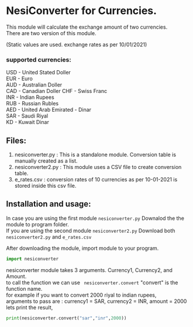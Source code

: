 # NesiConverter for Currencies.
This module will calculate the exchange amount of two currencies.  
There are two version of this module.

(Static values are used. exchange rates as per 10/01/2021)  
  
### supported currencies:  
USD - United Stated Doller  
EUR - Euro  
AUD - Australian Doller  
CAD - Canadian Doller 
CHF - Swiss Franc  
INR - Indian Rupees  
RUB - Russian Rubles  
AED - United Arab Emirated - Dinar  
SAR - Saudi Riyal  
KD - Kuwait Dinar

## Files:
1. nesiconverter.py : This is a standalone module. Conversion table is manually created as a list.
1. nesiconverter2.py : This module uses a CSV file to create conversion table.
1. e_rates.csv : conversion rates of 10 currencies as per 10-01-2021 is stored inside this csv file.
  
  
## Installation and usage:
In case you are using the first module `nesiconverter.py` Downalod the the module to program folder.  
If you are using the second module `nesiconverter2.py` Download both `nesiconverter2.py` and `e_rates.csv`  
    
    
After downloading the module, import module to your program.
```python
import nesiconverter
```
nesiconverter module takes 3 arguments. Currency1, Currency2, and Amount.  
to call the function we can use ` nesiconverter.convert` "convert" is the function name.  
for example if you want to convert 2000 riyal to indian rupees,  
arguments to pass are : currency1 = SAR, currency2 = INR, amount = 2000  
lets print the result,
```python
print(nesiconverter.convert("sar","inr",2000))
```
